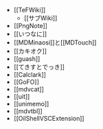 - [[TeFWiki]]
  - [[サブWiki]]
- [[PngNote]]
- [[いつなに]]
- [[MDMinaosi]]と[[MDTouch]]
- [[カキオク]]
- [[guash]]
- [[てきすとでっき]]
- [[Calclark]]
- [[GoFO]]
- [[mdvcat]]
- [[uit]]
- [[unimemo]]
- [[mdvtbl]]
- [[OilShellVSCExtension]]